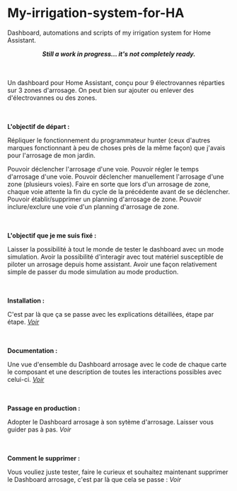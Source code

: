 # My-irrigation-system-for-HA
Dashboard, automations and scripts of my irrigation system for Home Assistant.

***<p align="center">Still a work in progress... it's not completely ready.</p>***

 <br><br>
Un dashboard pour Home Assistant, conçu pour 9 électrovannes réparties sur 3 zones d'arrosage. On peut bien sur ajouter ou enlever des d'électrovannes ou des zones.

<br><br>
**L'objectif de départ :**

Répliquer le fonctionnement du programmateur hunter (ceux d'autres marques fonctionnant à peu de choses près de la même façon) que j'avais pour l'arrosage de mon jardin.

Pouvoir déclencher l'arrosage d'une voie.
Pouvoir régler le temps d'arrosage d'une voie.
Pouvoir déclencher manuellement l'arrosage d'une zone (plusieurs voies).
Faire en sorte que lors d'un arrosage de zone, chaque voie attente la fin du cycle de la précédente avant de se déclencher.
Pouvoir établir/supprimer un planning d'arrosage de zone.
Pouvoir inclure/exclure une voie d'un planning d'arrosage de zone.

<br><br>
**L'objectif que je me suis fixé :**

Laisser la possibilité à tout le monde de tester le dashboard avec un mode simulation.
Avoir la possibilité d'interagir avec tout matériel susceptible de piloter un arrosage depuis home assistant.
Avoir une façon relativement simple de passer du mode simulation au mode production.

<br><br>
**Installation :**

C'est par là que ça se passe avec les explications détaillées, étape par étape. *[Voir](https://github.com/tochy83/My-irrigation-system-for-HA/blob/main/INSTALLATION.md)*

<br><br>
**Documentation :**

Une vue d'ensemble du Dashboard arrosage avec le code de chaque carte le composant et une description de toutes les interactions possibles avec celui-ci. *[Voir](https://github.com/tochy83/My-irrigation-system-for-HA/blob/main/DASHBOARD.md)*

<br><br>
**Passage en production :**

Adopter le Dashboard arrosage à son sytème d'arrosage. Laisser vous guider pas à pas. *Voir*

<br><br>
**Comment le supprimer :**

Vous vouliez juste tester, faire le curieux et souhaitez maintenant supprimer le Dashboard arrosage, c'est par là que cela se passe : *Voir*
